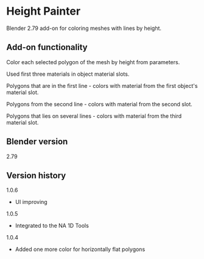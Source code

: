 # Height Painter

Blender 2.79 add-on for coloring meshes with lines by height.

Add-on functionality
-
Color each selected polygon of the mesh by height from parameters.

Used first three materials in object material slots.

Polygons that are in the first line - colors with material from the first object's material slot.

Polygons from the second line - colors with material from the second slot.

Polygons that lies on several lines - colors with material from the third material slot.

Blender version
-
2.79

Version history
-
1.0.6
- UI improving

1.0.5
- Integrated to the NA 1D Tools

1.0.4
- Added one more color for horizontally flat polygons
